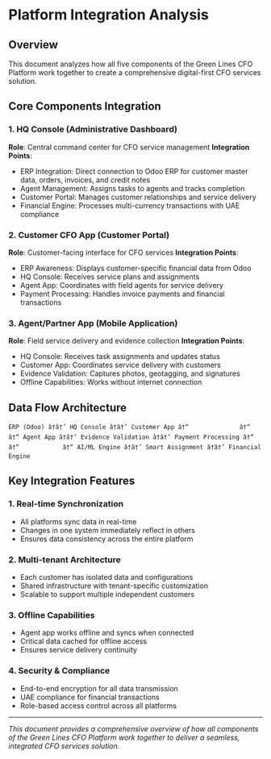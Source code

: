 ﻿# Platform Integration Analysis

## Overview
This document analyzes how all five components of the Green Lines CFO Platform work together to create a comprehensive digital-first CFO services solution.

## Core Components Integration

### 1. HQ Console (Administrative Dashboard)
**Role**: Central command center for CFO service management
**Integration Points**:
- ERP Integration: Direct connection to Odoo ERP for customer master data, orders, invoices, and credit notes
- Agent Management: Assigns tasks to agents and tracks completion
- Customer Portal: Manages customer relationships and service delivery
- Financial Engine: Processes multi-currency transactions with UAE compliance

### 2. Customer CFO App (Customer Portal)
**Role**: Customer-facing interface for CFO services
**Integration Points**:
- ERP Awareness: Displays customer-specific financial data from Odoo
- HQ Console: Receives service plans and assignments
- Agent App: Coordinates with field agents for service delivery
- Payment Processing: Handles invoice payments and financial transactions

### 3. Agent/Partner App (Mobile Application)
**Role**: Field service delivery and evidence collection
**Integration Points**:
- HQ Console: Receives task assignments and updates status
- Customer App: Coordinates service delivery with customers
- Evidence Validation: Captures photos, geotagging, and signatures
- Offline Capabilities: Works without internet connection

## Data Flow Architecture

`
ERP (Odoo) â†â†’ HQ Console â†â†’ Customer App
     â†“              â†“            â†“
Agent App â†â†’ Evidence Validation â†â†’ Payment Processing
     â†“              â†“            â†“
AI/ML Engine â†â†’ Smart Assignment â†â†’ Financial Engine
`

## Key Integration Features

### 1. Real-time Synchronization
- All platforms sync data in real-time
- Changes in one system immediately reflect in others
- Ensures data consistency across the entire platform

### 2. Multi-tenant Architecture
- Each customer has isolated data and configurations
- Shared infrastructure with tenant-specific customization
- Scalable to support multiple independent customers

### 3. Offline Capabilities
- Agent app works offline and syncs when connected
- Critical data cached for offline access
- Ensures service delivery continuity

### 4. Security & Compliance
- End-to-end encryption for all data transmission
- UAE compliance for financial transactions
- Role-based access control across all platforms

---

*This document provides a comprehensive overview of how all components of the Green Lines CFO Platform work together to deliver a seamless, integrated CFO services solution.*
